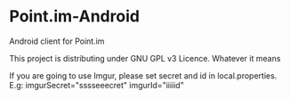 Point.im-Android
================

Android client for Point.im

This project is distributing under GNU GPL v3 Licence. Whatever it means


If you are going to use Imgur, please set secret and id in local.properties. E.g:
imgurSecret="sssseeecret"
imgurId="iiiiid"
